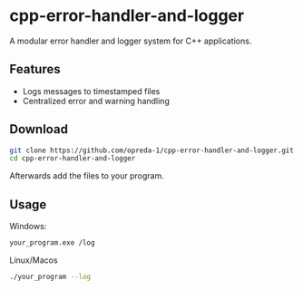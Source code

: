 # cpp-error-handler-and-logger
A modular error handler and logger system for C++ applications.

## Features

- Logs messages to timestamped files
- Centralized error and warning handling

## Download

```bash
git clone https://github.com/opreda-1/cpp-error-handler-and-logger.git
cd cpp-error-handler-and-logger
```
Afterwards add the files to your program.

## Usage

Windows:
```bash
your_program.exe /log
```
Linux/Macos
```bash
./your_program --log
```
